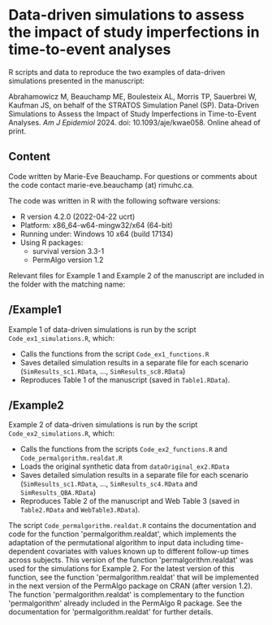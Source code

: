 # Data-driven simulations to assess the impact of study imperfections in time-to-event analyses

R scripts and data to reproduce the two examples of data-driven simulations presented in the manuscript:

Abrahamowicz M, Beauchamp ME, Boulesteix AL, Morris TP, Sauerbrei W, Kaufman JS, on behalf of the STRATOS Simulation Panel (SP). Data-Driven Simulations to Assess the Impact of Study Imperfections in Time-to-Event Analyses. *Am J Epidemiol* 2024. doi: 10.1093/aje/kwae058. Online ahead of print.

## Content

Code written by Marie-Eve Beauchamp. For questions or comments about the code contact marie-eve.beauchamp (at) rimuhc.ca.

The code was written in R with the following software versions:
- R version 4.2.0 (2022-04-22 ucrt)
- Platform: x86_64-w64-mingw32/x64 (64-bit)
- Running under: Windows 10 x64 (build 17134)
- Using R packages:
  - survival version 3.3-1 
  - PermAlgo version 1.2  

Relevant files for Example 1 and Example 2 of the manuscript are included in the folder with the matching name:  

## /Example1

Example 1 of data-driven simulations is run by the script `Code_ex1_simulations.R`, which:
- Calls the functions from the script `Code_ex1_functions.R`
- Saves detailed simulation results in a separate file for each scenario (`SimResults_sc1.RData`, ..., `SimResults_sc8.RData`)
- Reproduces Table 1 of the manuscript (saved in `Table1.RData`).

## /Example2

Example 2 of data-driven simulations is run by the script `Code_ex2_simulations.R`, which:
- Calls the functions from the scripts `Code_ex2_functions.R` and `Code_permalgorithm.realdat.R`
- Loads the original synthetic data from `dataOriginal_ex2.RData` 
- Saves detailed simulation results in a separate file for each scenario (`SimResults_sc1.RData`, ..., `SimResults_sc4.RData` and `SimResults_QBA.RData`) 
- Reproduces Table 2 of the manuscript and Web Table 3 (saved in `Table2.RData` and `WebTable3.RData`).

The script `Code_permalgorithm.realdat.R` contains the documentation and code for the function 'permalgorithm.realdat', which implements the adaptation of the permutational algorithm to input data including time-dependent covariates with values known up to different follow-up times across subjects. This version of the function 'permalgorithm.realdat' was used for the simulations for Example 2. For the latest version of this function, see the function 'permalgorithm.realdat' that will be implemented in the next version of the PermAlgo package on CRAN (after version 1.2). The function 'permalgorithm.realdat' is complementary to the function 'permalgorithm' already included in the PermAlgo R package. See the documentation for 'permalgorithm.realdat' for further details.
